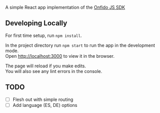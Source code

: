 A simple React app implementation of the [Onfido JS SDK](https://github.com/onfido/onfido-sdk-ui)

## Developing Locally

For first time setup, run `npm install`.

In the project directory run `npm start` to run the app in the development mode.<br>
Open [http://localhost:3000](http://localhost:3000) to view it in the browser.

The page will reload if you make edits.<br>
You will also see any lint errors in the console.

## TODO
* [ ] Flesh out with simple routing
* [ ] Add language (ES, DE) options
